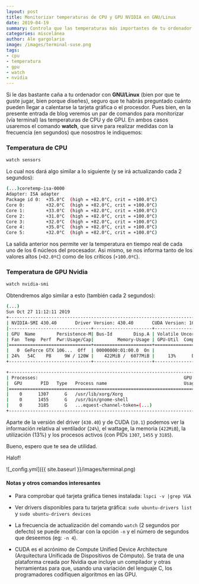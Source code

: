 ```yaml
---
layout: post
title: Monitorizar temperaturas de CPU y GPU NVIDIA en GNU/Linux
date: 2019-04-19
summary: Controla que las temperaturas más importantes de tu ordenador están dentro de rangos deseables
categories: miscelánea
author: Ale gargolario
image: /images/terminal-suse.png
tags:
- cpu
- temperatura
- gpu
- watch
- nvidia
---
```


Si le das bastante caña a tu ordenador con **GNU/Linux** (bien por que te guste jugar, bien porque diseñes), seguro que te habrás preguntado cuánto pueden llegar a calentarse la tarjeta gráfica o el procesdor.
Pues bien, en la presente entrada de blog veremos un par de comandos para monitorizar (vía terminal) las temperaturas de CPU y de GPU. En ambos casos usaremos el comando **watch**, que sirve para realizar medidas con la frecuencia (en segundos) que nosostros le indiquemos:

### Temperatura de CPU

```bash
watch sensors
```

Lo cual nos dará algo similar a lo siguiente (y se irá actualizando cada 2 segundos):

```bash
(...)coretemp-isa-0000
Adapter: ISA adapter
Package id 0:  +35.0°C  (high = +82.0°C, crit = +100.0°C)
Core 0:        +32.0°C  (high = +82.0°C, crit = +100.0°C)
Core 1:        +33.0°C  (high = +82.0°C, crit = +100.0°C)
Core 2:        +31.0°C  (high = +82.0°C, crit = +100.0°C)
Core 3:        +32.0°C  (high = +82.0°C, crit = +100.0°C)
Core 4:        +35.0°C  (high = +82.0°C, crit = +100.0°C)
Core 5:        +32.0°C  (high = +82.0°C, crit = +100.0°C)
```

La salida anterior nos permite ver la temperatura en tiempo real de cada uno de los 6 núcleos del procesador. Asi mismo, se nos informa tanto de los valores altos (`+82.0ºC`) como de los críticos (`+100.0ºC`).

### Temperatura de GPU Nvidia

```bash
watch nvidia-smi
```
Obtendremos algo similar a esto (también cada 2 segundos):

```bash
(...)
Sun Oct 27 11:12:11 2019
+-----------------------------------------------------------------------------+
| NVIDIA-SMI 430.40       Driver Version: 430.40       CUDA Version: 10.1     |
|-------------------------------+----------------------+----------------------+
| GPU  Name        Persistence-M| Bus-Id        Disp.A | Volatile Uncorr. ECC |
| Fan  Temp  Perf  Pwr:Usage/Cap|         Memory-Usage | GPU-Util  Compute M. |
|===============================+======================+======================|
|   0  GeForce GTX 106...  Off  | 00000000:01:00.0  On |                  N/A |
| 24%   54C    P8     9W / 120W |    422MiB /  6077MiB |     13%      Default |
+-------------------------------+----------------------+----------------------+

+-----------------------------------------------------------------------------+
| Processes:                                                       GPU Memory |
|  GPU       PID   Type   Process name                             Usage      |
|=============================================================================|
|    0      1307      G   /usr/lib/xorg/Xorg                           211MiB |
|    0      1455      G   /usr/bin/gnome-shell                         152MiB |
|    0      3185      G   ...equest-channel-token=(...)                 56MiB |
+-----------------------------------------------------------------------------+

```
Aparte de la versión del driver (`430.40`) y de CUDA (`10.1`) podemos ver la información relativa al ventilador (`24%`), el wattage, la memoria (`422MiB`), la utilización (13%) y los procesos activos (con PIDs `1307`, `1455` y `3185`).

Bueno, espero que te sea de utilidad.

Halof!

![_config.yml]({{ site.baseurl }}/images/terminal.png)

#### Notas y otros comandos interesantes

+ Para comprobar qué tarjeta gráfica tienes instalada: `lspci -v |grep VGA`

+ Ver drivers disponibles para tu tarjeta gráfica: `sudo ubuntu-drivers list` y `sudo ubuntu-drivers devices`

+ La frecuencia de actualización del comando `watch` (2 segundos por defecto) se puede modificar con la opción `-n` y el número de segundos que deseemos (eg: `-n 4`).

+ CUDA es el acrónimo de Compute Unified Device Architecture (Arquitectura Unificada de Dispositivos de Cómputo). Se trata de una plataforma creada por Nvidia que incluye un compilador y otras herramientas para que, usando una variación del lenguaje C, los programadores codifiquen algoritmos en las GPU.

